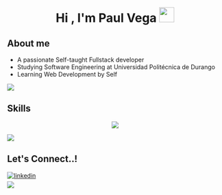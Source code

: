 <h1 align="center"><b>Hi , I'm Paul Vega </b><img src="https://media.giphy.com/media/hvRJCLFzcasrR4ia7z/giphy.gif" width="35"></h1>

## <b>About me</b>

- A passionate Self-taught Fullstack developer
- Studying Software Engineering at Universidad Politécnica de Durango
- Learning Web Development by Self

<img src="https://user-images.githubusercontent.com/73097560/115834477-dbab4500-a447-11eb-908a-139a6edaec5c.gif">

## <b>Skills</b>

<p align="center">
  <a href="https://skillicons.dev">
    <img src="https://skillicons.dev/icons?i=cs,cpp,dotnet,py,php,java,js,nodejs,react,nextjs,postgres,css,html,ps,ai&perline=5" />
  </a>
</p>

<img src="https://user-images.githubusercontent.com/73097560/115834477-dbab4500-a447-11eb-908a-139a6edaec5c.gif">

## <b> Let's Connect..!</b>
<div align='left'>

<a href="https://www.linkedin.com/in/is-paulvega/" target="_blank">
<img src="https://skillicons.dev/icons?i=linkedin" alt=linkedin style="margin-bottom: 5px;"/>
</a>

</div>

<img src="https://user-images.githubusercontent.com/73097560/115834477-dbab4500-a447-11eb-908a-139a6edaec5c.gif">
